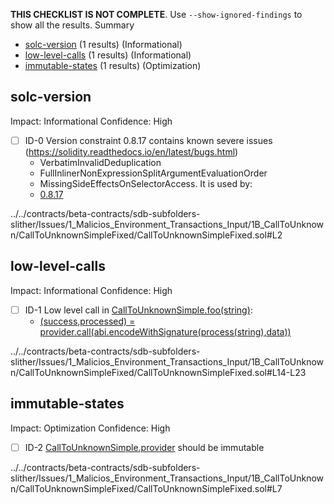 **THIS CHECKLIST IS NOT COMPLETE**. Use `--show-ignored-findings` to show all the results.
Summary
 - [solc-version](#solc-version) (1 results) (Informational)
 - [low-level-calls](#low-level-calls) (1 results) (Informational)
 - [immutable-states](#immutable-states) (1 results) (Optimization)
## solc-version
Impact: Informational
Confidence: High
 - [ ] ID-0
Version constraint 0.8.17 contains known severe issues (https://solidity.readthedocs.io/en/latest/bugs.html)
	- VerbatimInvalidDeduplication
	- FullInlinerNonExpressionSplitArgumentEvaluationOrder
	- MissingSideEffectsOnSelectorAccess.
It is used by:
	- [0.8.17](../../contracts/beta-contracts/sdb-subfolders-slither/Issues/1_Malicios_Environment_Transactions_Input/1B_CallToUnknown/CallToUnknownSimpleFixed/CallToUnknownSimpleFixed.sol#L2)

../../contracts/beta-contracts/sdb-subfolders-slither/Issues/1_Malicios_Environment_Transactions_Input/1B_CallToUnknown/CallToUnknownSimpleFixed/CallToUnknownSimpleFixed.sol#L2


## low-level-calls
Impact: Informational
Confidence: High
 - [ ] ID-1
Low level call in [CallToUnknownSimple.foo(string)](../../contracts/beta-contracts/sdb-subfolders-slither/Issues/1_Malicios_Environment_Transactions_Input/1B_CallToUnknown/CallToUnknownSimpleFixed/CallToUnknownSimpleFixed.sol#L14-L23):
	- [(success,processed) = provider.call(abi.encodeWithSignature(process(string),data))](../../contracts/beta-contracts/sdb-subfolders-slither/Issues/1_Malicios_Environment_Transactions_Input/1B_CallToUnknown/CallToUnknownSimpleFixed/CallToUnknownSimpleFixed.sol#L18-L20)

../../contracts/beta-contracts/sdb-subfolders-slither/Issues/1_Malicios_Environment_Transactions_Input/1B_CallToUnknown/CallToUnknownSimpleFixed/CallToUnknownSimpleFixed.sol#L14-L23


## immutable-states
Impact: Optimization
Confidence: High
 - [ ] ID-2
[CallToUnknownSimple.provider](../../contracts/beta-contracts/sdb-subfolders-slither/Issues/1_Malicios_Environment_Transactions_Input/1B_CallToUnknown/CallToUnknownSimpleFixed/CallToUnknownSimpleFixed.sol#L7) should be immutable 

../../contracts/beta-contracts/sdb-subfolders-slither/Issues/1_Malicios_Environment_Transactions_Input/1B_CallToUnknown/CallToUnknownSimpleFixed/CallToUnknownSimpleFixed.sol#L7


